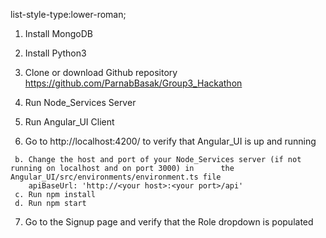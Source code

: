 list-style-type:lower-roman;

1. Install MongoDB
  

2. Install Python3
    

3. Clone or download Github repository https://github.com/ParnabBasak/Group3_Hackathon

4. Run Node_Services Server
   
5. Run Angular_UI Client
   
6. Go to http://localhost:4200/ to verify that Angular_UI is up and running
  ```a. cd <Path to your local Angular_UI folder>
   b. Change the host and port of your Node_Services server (if not running on localhost and on port 3000) in      the Angular_UI/src/environments/environment.ts file 
      apiBaseUrl: 'http://<your host>:<your port>/api' 
   c. Run npm install
   d. Run npm start
   ```

7. Go to the Signup page and verify that the Role dropdown is populated
           
          


